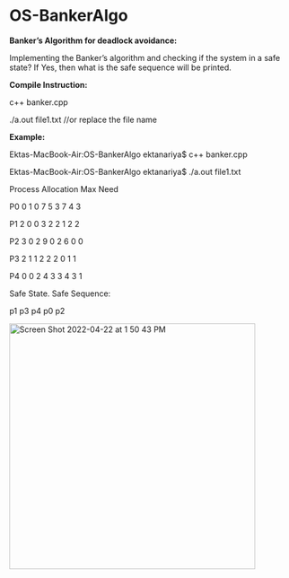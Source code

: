 # OS-BankerAlgo
**Banker’s Algorithm for deadlock avoidance:**

Implementing the Banker’s algorithm and checking if the system in a safe state? If Yes, then what is the safe sequence will be printed.

**Compile Instruction:**

c++ banker.cpp

./a.out file1.txt  //or replace the file name

**Example:**

Ektas-MacBook-Air:OS-BankerAlgo ektanariya$ c++ banker.cpp

Ektas-MacBook-Air:OS-BankerAlgo ektanariya$ ./a.out file1.txt

Process          Allocation      Max     Need

P0       0 1 0          7 5 3           7 4 3

P1       2 0 0          3 2 2           1 2 2

P2       3 0 2          9 0 2           6 0 0

P3       2 1 1          2 2 2           0 1 1

P4       0 0 2          4 3 3           4 3 1

Safe State. Safe Sequence: 

p1 p3 p4 p0 p2 


<img width="438" alt="Screen Shot 2022-04-22 at 1 50 43 PM" src="https://user-images.githubusercontent.com/60280129/164768222-b99c3427-2de9-460c-b849-3ce57f247dfe.png">
